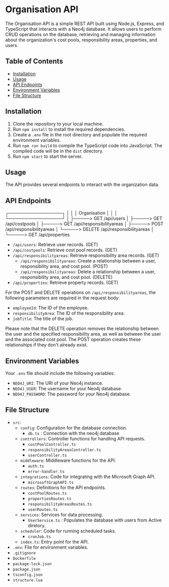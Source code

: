 # Organisation API

The Organisation API is a simple REST API built using Node.js, Express, and TypeScript that interacts with a Neo4j database. It allows users to perform CRUD operations on the database, retrieving and managing information about the organization's cost pools, responsibility areas, properties, and users.

## Table of Contents

- [Installation](#installation)
- [Usage](#usage)
- [API Endpoints](#api-endpoints)
- [Environment Variables](#environment-variables)
- [File Structure](#file-structure)

## Installation

1. Clone the repository to your local machine.
2. Run `npm install` to install the required dependencies.
3. Create a `.env` file in the root directory and populate the required environment variables.
4. Run `npm run build` to compile the TypeScript code into JavaScript. The compiled code will be in the `dist` directory.
5. Run `npm start` to start the server.

## Usage

The API provides several endpoints to interact with the organization data.

## API Endpoints

┌─────────────────┐
│ │
│ Organisation │
│ │
└─────────────────┘
│
├─────> GET /api/users
│
├─────> GET /api/costpools
│
├─────> GET /api/responsibilityareas
│ ├─────> POST /api/responsibilityareas
│ └─────> DELETE /api/responsibilityareas
│
└─────> GET /api/properties

- `/api/users`: Retrieve user records. (GET)
- `/api/costpools`: Retrieve cost pool records. (GET)
- `/api/responsibilityareas`: Retrieve responsibility area records. (GET)
  - `/api/responsibilityareas`: Create a relationship between a user, responsibility area, and cost pool. (POST)
  - `/api/responsibilityareas`: Delete a relationship between a user, responsibility area, and cost pool. (DELETE)
- `/api/properties`: Retrieve property records. (GET)

For the POST and DELETE operations on `/api/responsibilityareas`, the following parameters are required in the request body:

- `employeeId`: The ID of the employee.
- `responsibilityArea`: The ID of the responsibility area.
- `jobTitle`: The title of the job.

Please note that the DELETE operation removes the relationship between the user and the specified responsibility area, as well as between the user and the associated cost pool. The POST operation creates these relationships if they don't already exist.

## Environment Variables

Your `.env` file should include the following variables:

- `NEO4J_URI`: The URI of your Neo4j instance.
- `NEO4J_USER`: The username for your Neo4j database.
- `NEO4J_PASSWORD`: The password for your Neo4j database.

## File Structure

- `src`:
  - `config`: Configuration for the database connection.
    - `db.ts` : Connection with the neo4j database
  - `controllers`: Controller functions for handling API requests.
    - `costPoolController.ts`
    - `responsibilityAreasController.ts`
    - `userController.ts`
  - `middleware`: Middleware functions for the API.
    - `auth.ts`
    - `error-handler.ts`
  - `integrations`: Code for integrating with the Microsoft Graph API.
    - `microsoftGraphAPI.ts`
  - `routes`: Definitions for the API endpoints.
    - `costPoolRoutes.ts`
    - `propertiesRoutes.ts`
    - `responsibilityAreasRoutes.ts`
    - `userRoutes.ts`
  - `services`: Services for data processing.
    - `UserService.ts` : Populates the database with users from Active diretory.
  - `scheduler`: Code for running scheduled tasks.
    - `cronJob.ts`
  - `index.ts`: Entry point for the API.
- `.env`: File for environment variables.
- `.gitignore`
- `Dockerfile`
- `package-lock.json`
- `package.json`
- `tsconfig.json`
- `structure.lua`

